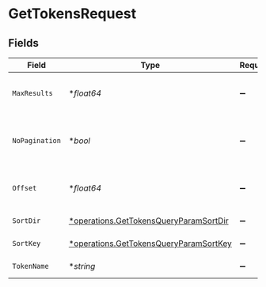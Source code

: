 # GetTokensRequest


## Fields

| Field                                                                                                  | Type                                                                                                   | Required                                                                                               | Description                                                                                            |
| ------------------------------------------------------------------------------------------------------ | ------------------------------------------------------------------------------------------------------ | ------------------------------------------------------------------------------------------------------ | ------------------------------------------------------------------------------------------------------ |
| `MaxResults`                                                                                           | **float64*                                                                                             | :heavy_minus_sign:                                                                                     | The number of entries to return (pagination)                                                           |
| `NoPagination`                                                                                         | **bool*                                                                                                | :heavy_minus_sign:                                                                                     | When true, the pagination params will be ignored                                                       |
| `Offset`                                                                                               | **float64*                                                                                             | :heavy_minus_sign:                                                                                     | Return entries from this offset (pagination)                                                           |
| `SortDir`                                                                                              | [*operations.GetTokensQueryParamSortDir](../../../pkg/models/operations/gettokensqueryparamsortdir.md) | :heavy_minus_sign:                                                                                     | sorting direction                                                                                      |
| `SortKey`                                                                                              | [*operations.GetTokensQueryParamSortKey](../../../pkg/models/operations/gettokensqueryparamsortkey.md) | :heavy_minus_sign:                                                                                     | the token sort key                                                                                     |
| `TokenName`                                                                                            | **string*                                                                                              | :heavy_minus_sign:                                                                                     | Defined token name                                                                                     |